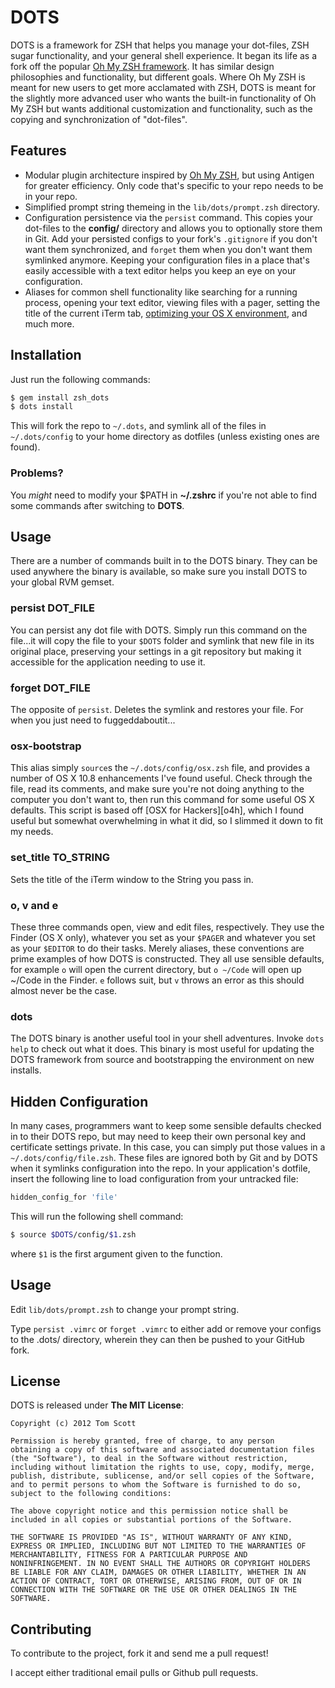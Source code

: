 DOTS
====

DOTS is a framework for ZSH that helps you manage your dot-files, ZSH sugar functionality, and your general shell experience. It began its life as a fork off the popular [Oh My ZSH framework][omz]. It has similar design philosophies and functionality, but different goals. Where Oh My ZSH is meant for new users to get more acclamated with ZSH, DOTS is meant for the slightly more advanced user who wants the built-in functionality of Oh My ZSH but wants additional customization and functionality, such as the copying and synchronization of "dot-files".

Features
--------

- Modular plugin architecture inspired by [Oh My ZSH][omz], but using Antigen for greater efficiency.
  Only code that's specific to your repo needs to be in your repo.
- Simplified prompt string themeing in the `lib/dots/prompt.zsh` directory.
- Configuration persistence via the `persist` command. This copies your dot-files to the **config/** 
  directory and allows you to optionally store them in Git. Add your persisted configs to your fork's 
  `.gitignore` if you don't want them synchronized, and `forget` them when you don't want them symlinked 
  anymore. Keeping your configuration files in a place that's easily accessible with a text editor helps you 
  keep an eye on your configuration.
- Aliases for common shell functionality like searching for a running
  process, opening your text editor, viewing files with a pager, setting
  the title of the current iTerm tab, [optimizing your OS X environment](osx4h),
  and much more.

Installation
------------

Just run the following commands:

```bash
$ gem install zsh_dots
$ dots install
```
This will fork the repo to `~/.dots`, and symlink all of
the files in `~/.dots/config` to your home directory as dotfiles (unless
existing ones are found).

### Problems?

You *might* need to modify your $PATH in **~/.zshrc** if you're not able to find some
commands after switching to **DOTS**.

Usage
-----

There are a number of commands built in to the DOTS binary. They can be
used anywhere the binary is available, so make sure you install DOTS to
your global RVM gemset.

### persist DOT_FILE

You can persist any dot file with DOTS. Simply run this command on 
the file...it will copy the file to your `$DOTS` folder and symlink 
that new file in its original place, preserving your settings in a 
git repository but making it accessible for the application needing
to use it.

### forget DOT_FILE

The opposite of `persist`. Deletes the symlink and restores your file. 
For when you just need to fuggeddaboutit...

### osx-bootstrap

This alias simply `source`s the `~/.dots/config/osx.zsh` file, and
provides a number of OS X 10.8 enhancements I've found useful. Check
through the file, read its comments, and make sure you're not doing
anything to the computer you don't want to, then run this command for
some useful OS X defaults. This script is based off [OSX for
Hackers][o4h], which I found useful but somewhat overwhelming in what it
did, so I slimmed it down to fit my needs.

### set_title TO_STRING

Sets the title of the iTerm window to the String you pass in.

### o, v and e

These three commands open, view and edit files, respectively. They use
the Finder (OS X only), whatever you set as your `$PAGER` and whatever
you set as your `$EDITOR` to do their tasks. Merely aliases, these
conventions are prime examples of how DOTS is constructed. They all use
sensible defaults, for example `o` will open the current directory, but
`o ~/Code` will open up ~/Code in the Finder. `e` follows suit, but `v`
throws an error as this should almost never be the case. 

### dots

The DOTS binary is another useful tool in your shell adventures. Invoke
`dots help` to check out what it does. This binary is most useful for
updating the DOTS framework from source and bootstrapping the environment
on new installs.

Hidden Configuration
--------------------

In many cases, programmers want to keep some sensible defaults checked
in to their DOTS repo, but may need to keep their own personal key and
certificate settings private. In this case, you can simply put those
values in a `~/.dots/config/file.zsh`. These files are ignored both by
Git and by DOTS when it symlinks configuration into the repo. In your
application's dotfile, insert the following line to load configuration
from your untracked file:

```bash
hidden_config_for 'file'
```

This will run the following shell command:

```bash
$ source $DOTS/config/$1.zsh
```

where `$1` is the first argument given to the function.

Usage
-----

Edit `lib/dots/prompt.zsh` to change your prompt string.

Type `persist .vimrc` or `forget .vimrc` to either add or remove your configs to the .dots/ directory, wherein they can then be pushed to your GitHub fork.

License
-------

DOTS is released under **The MIT License**:

    Copyright (c) 2012 Tom Scott

    Permission is hereby granted, free of charge, to any person 
    obtaining a copy of this software and associated documentation files
    (the "Software"), to deal in the Software without restriction,
    including without limitation the rights to use, copy, modify, merge,
    publish, distribute, sublicense, and/or sell copies of the Software,
    and to permit persons to whom the Software is furnished to do so,
    subject to the following conditions:

    The above copyright notice and this permission notice shall be
    included in all copies or substantial portions of the Software.

    THE SOFTWARE IS PROVIDED "AS IS", WITHOUT WARRANTY OF ANY KIND,
    EXPRESS OR IMPLIED, INCLUDING BUT NOT LIMITED TO THE WARRANTIES OF
    MERCHANTABILITY, FITNESS FOR A PARTICULAR PURPOSE AND 
    NONINFRINGEMENT. IN NO EVENT SHALL THE AUTHORS OR COPYRIGHT HOLDERS
    BE LIABLE FOR ANY CLAIM, DAMAGES OR OTHER LIABILITY, WHETHER IN AN
    ACTION OF CONTRACT, TORT OR OTHERWISE, ARISING FROM, OUT OF OR IN
    CONNECTION WITH THE SOFTWARE OR THE USE OR OTHER DEALINGS IN THE SOFTWARE.

Contributing
------------

To contribute to the project, fork it and send me a pull request!

I accept either traditional email pulls or Github pull requests.

[omz]: https://github.com/robbyrussell/oh-my-zsh
[hub]: https://github.com/defunkt/hub
[cw]: https://defunkt.io
[osx4h]: https://gist.github.com/2260182
